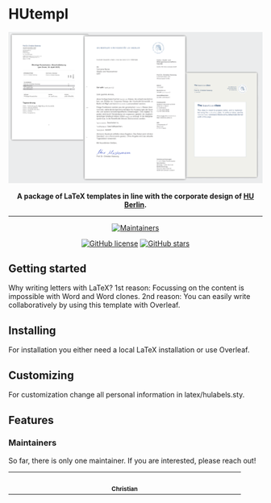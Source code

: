# HUtempl

<div align="center">

[![Preview](preview/hutempl.png)](https://ckassung.github.io/hutempl/)

**A package of LaTeX templates in line with the corporate design of [HU Berlin](https://www.hu-berlin.de).**

---

[![Maintainers](https://img.shields.io/badge/maintainers-1-success.svg)](#maintainers)

[![GitHub license](https://img.shields.io/github/license/ckassung/hutempl?color=blue)](https://github.com/ckassung/hutempl/blob/main/LICENSE)
[![GitHub stars](https://img.shields.io/github/stars/ckassung/hutempl)](https://ckassung.github.io/hutempl)

</div>

## Getting started

Why writing letters with LaTeX? 1st reason: Focussing on the content is impossible with Word and Word clones. 2nd reason: You can easily write collaboratively by using this template with Overleaf.

## Installing

For installation you either need a local LaTeX installation or use Overleaf.

## Customizing

For customization change all personal information in latex/hulabels.sty.

## Features

### Maintainers

So far, there is only one maintainer. If you are interested, please reach out!

<!-- ALL-CONTRIBUTORS-LIST:START - Do not remove or modify this section -->
<!-- prettier-ignore-start -->
<!-- markdownlint-disable -->
<table>
  <tbody>
    <tr>
      <td align="center" valign="top" width="14.28%"><a href="https://ckassung.github.io/"><img src="https://avatars.githubusercontent.com/ckassung" width="100px;" alt=""/><br /><sub><b>Christian</b></sub></a></td>
    </tr>
  </tbody>
</table>

<!-- markdownlint-restore -->
<!-- prettier-ignore-end -->

<!-- ALL-CONTRIBUTORS-LIST:END -->
